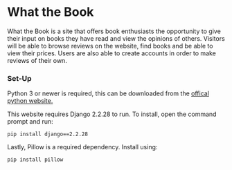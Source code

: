 # What the Book

 What the Book is a site that offers book enthusiasts the opportunity to give their input on books they have read and view the opinions of others. Visitors will be able to browse reviews on the website, find books and be able to view their prices. Users are also able to create accounts in order to make reviews of their own.
 
### Set-Up
Python 3 or newer is required, this can be downloaded from the [offical python website.](https://www.python.org/downloads/)

This website requires Django 2.2.28 to run. To install, open the command prompt and run:
```
pip install django==2.2.28
```

Lastly, Pillow is a required dependency. Install using:
```
pip install pillow
```
